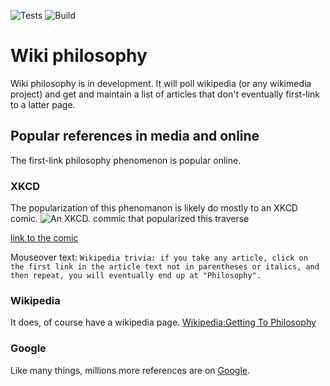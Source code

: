 ![Tests](https://github.com/ExtraE113/wikipedia/workflows/Tests/badge.svg)
![Build](https://github.com/ExtraE113/wikipedia/workflows/Build/badge.svg)
# Wiki philosophy
Wiki philosophy is in development. It will poll wikipedia (or any wikimedia project) and get and maintain a list of
articles that don't eventually first-link to a latter page.

## Popular references in media and online

The first-link philosophy phenomenon is popular online. 

### XKCD
The popularization of this phenomanon is likely do mostly to an XKCD comic.
![An XKCD. commic that popularized this traverse](https://imgs.xkcd.com/comics/extended_mind.png)

[link to the comic](xkcd.com/903)

Mouseover text: `Wikipedia trivia: if you take any article, click on the first link in the article text not in parentheses or italics, and then repeat, you will eventually end up at "Philosophy".`

### Wikipedia
It does, of course have a wikipedia page.
[Wikipedia:Getting To Philosophy](https://en.wikipedia.org/wiki/Wikipedia%3AGetting_to_Philosophy)

### Google
Like many things, millions more references are on 
[Google](https://www.google.com/search?client=firefox-b-1-d&q=wikipedia+philosophy).

